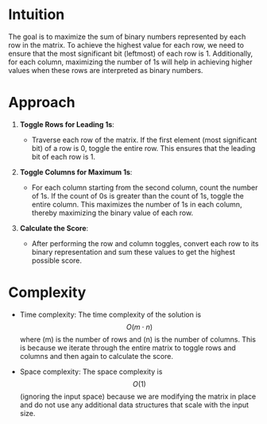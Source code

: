 # Intuition
The goal is to maximize the sum of binary numbers represented by each row in the matrix. To achieve the highest value for each row, we need to ensure that the most significant bit (leftmost) of each row is 1. Additionally, for each column, maximizing the number of 1s will help in achieving higher values when these rows are interpreted as binary numbers.

# Approach
1. **Toggle Rows for Leading 1s**: 
   - Traverse each row of the matrix. If the first element (most significant bit) of a row is 0, toggle the entire row. This ensures that the leading bit of each row is 1.

2. **Toggle Columns for Maximum 1s**: 
   - For each column starting from the second column, count the number of 1s. If the count of 0s is greater than the count of 1s, toggle the entire column. This maximizes the number of 1s in each column, thereby maximizing the binary value of each row.

3. **Calculate the Score**: 
   - After performing the row and column toggles, convert each row to its binary representation and sum these values to get the highest possible score.

# Complexity
- Time complexity:
  The time complexity of the solution is $$O(m \cdot n)$$ where \(m\) is the number of rows and \(n\) is the number of columns. This is because we iterate through the entire matrix to toggle rows and columns and then again to calculate the score.

- Space complexity:
  The space complexity is $$O(1)$$ (ignoring the input space) because we are modifying the matrix in place and do not use any additional data structures that scale with the input size.
